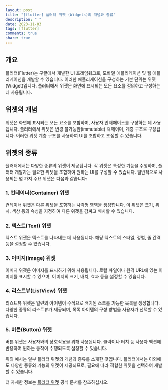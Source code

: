 ```yaml
---
layout: post
title: "[flutter] 플러터 위젯 (Widgets)의 개념과 종류"
description: " "
date: 2023-11-03
tags: [flutter]
comments: true
share: true
---
```


## 개요
플러터(Flutter)는 구글에서 개발한 UI 프레임워크로, 모바일 애플리케이션 및 웹 애플리케이션을 개발할 수 있습니다. 이러한 애플리케이션을 구성하는 기본 단위는 위젯(Widget)입니다. 플러터에서 위젯은 화면에 표시되는 모든 요소를 정의하고 구성하는 데 사용됩니다.

## 위젯의 개념
위젯은 화면에 표시되는 모든 요소를 포함하며, 사용자 인터페이스를 구성하는 데 사용됩니다. 플러터에서 위젯은 변경 불가능한(immutable) 객체이며, 계층 구조로 구성됩니다. 이러한 위젯 계층 구조를 사용하여 UI를 조합하고 조정할 수 있습니다.

## 위젯의 종류
플러터에서는 다양한 종류의 위젯이 제공됩니다. 각 위젯은 특정한 기능을 수행하며, 플러터 개발자는 필요한 위젯을 조합하여 원하는 UI를 구성할 수 있습니다. 일반적으로 사용되는 몇 가지 주요 위젯은 다음과 같습니다:

### 1. 컨테이너(Container) 위젯
컨테이너 위젯은 다른 위젯을 포함하는 사각형 영역을 생성합니다. 이 위젯은 크기, 위치, 색상 등의 속성을 지정하여 다른 위젯을 감싸고 배치할 수 있습니다.

### 2. 텍스트(Text) 위젯
텍스트 위젯은 텍스트를 나타내는 데 사용됩니다. 해당 텍스트의 스타일, 정렬, 줄 간격 등을 설정할 수 있습니다.

### 3. 이미지(Image) 위젯
이미지 위젯은 이미지를 표시하기 위해 사용됩니다. 로컬 파일이나 원격 URL에 있는 이미지를 표시할 수 있으며, 이미지의 크기, 배치, 효과 등을 설정할 수 있습니다.

### 4. 리스트뷰(ListView) 위젯
리스트뷰 위젯은 일련의 아이템이 수직으로 배치된 스크롤 가능한 목록을 생성합니다. 다양한 종류의 리스트뷰가 제공되며, 목록 아이템의 구성 방법을 사용자가 선택할 수 있습니다.

### 5. 버튼(Button) 위젯
버튼 위젯은 사용자와의 상호작용을 위해 사용됩니다. 클릭이나 터치 등 사용자 액션에 반응하여 원하는 동작이 수행되도록 설정할 수 있습니다.

위의 예시는 일부 플러터 위젯의 개념과 종류를 소개한 것입니다. 플러터에서는 이외에도 다양한 종류와 기능의 위젯이 제공되므로, 필요에 따라 적합한 위젯을 선택하여 개발할 수 있습니다.

더 자세한 정보는 [플러터 위젯](https://api.flutter.dev/) 공식 문서를 참조하십시오.